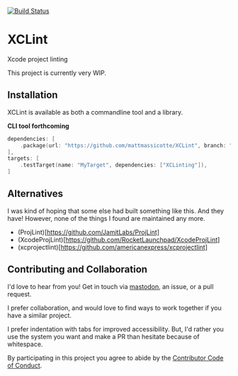[![Build Status][build status badge]][build status]

# XCLint
Xcode project linting

This project is currently very WIP.

## Installation

XCLint is available as both a commandline tool and a library.

**CLI tool forthcoming**

```swift
dependencies: [
    .package(url: "https://github.com/mattmassicotte/XCLint", branch: "main")
],
targets: [
    .testTarget(name: "MyTarget", dependencies: ["XCLinting"]),
]
```

## Alternatives

I was kind of hoping that some else had built something like this. And they have! However, none of the things I found are maintained any more.

- (ProjLint)[https://github.com/JamitLabs/ProjLint]
- (XcodeProjLint)[https://github.com/RocketLaunchpad/XcodeProjLint]
- (xcprojectlint)[https://github.com/americanexpress/xcprojectlint]

## Contributing and Collaboration

I'd love to hear from you! Get in touch via [mastodon](https://mastodon.social/@mattiem), an issue, or a pull request.

I prefer collaboration, and would love to find ways to work together if you have a similar project.

I prefer indentation with tabs for improved accessibility. But, I'd rather you use the system you want and make a PR than hesitate because of whitespace.

By participating in this project you agree to abide by the [Contributor Code of Conduct](CODE_OF_CONDUCT.md).

[build status]: https://github.com/mattmassicotte/XCLint/actions
[build status badge]: https://github.com/mattmassicotte/XCLint/workflows/CI/badge.svg
